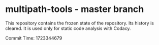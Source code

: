 # multipath-tools - master branch

This repository contains the frozen state of the repository.
Its history is cleared. It is used only for static code
analysis with Codacy.

Commit Time: 1723344679